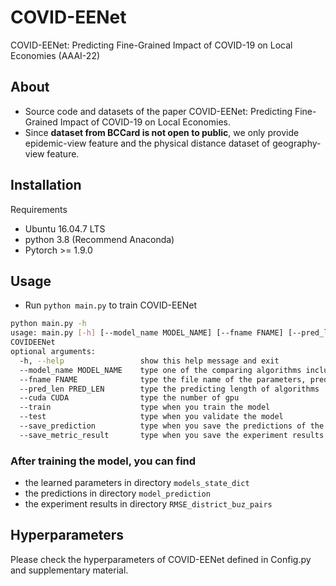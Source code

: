 # COVID-EENet
COVID-EENet: Predicting Fine-Grained Impact of COVID-19 on Local Economies (AAAI-22)

## About
- Source code and datasets of the paper COVID-EENet: Predicting Fine-Grained Impact of COVID-19 on Local Economies.
- Since **dataset from BCCard is not open to public**, we only provide epidemic-view feature and the physical distance dataset of geography-view feature.


## Installation
Requirements
- Ubuntu 16.04.7 LTS
- python 3.8 (Recommend Anaconda)
- Pytorch >= 1.9.0

## Usage
- Run `python main.py` to train COVID-EENet
```bash
python main.py -h
usage: main.py [-h] [--model_name MODEL_NAME] [--fname FNAME] [--pred_len PRED_LEN] [--cuda CUDA] [--train] [--test] [--save_prediction] [--save_metric_result]
COVIDEENet
optional arguments:
  -h, --help                 show this help message and exit
  --model_name MODEL_NAME    type one of the comparing algorithms including COVID-EENet
  --fname FNAME              type the file name of the parameters, predictions, experiment results
  --pred_len PRED_LEN        type the predicting length of algorithms
  --cuda CUDA                type the number of gpu
  --train                    type when you train the model
  --test                     type when you validate the model
  --save_prediction          type when you save the predictions of the algorithms
  --save_metric_result       type when you save the experiment results of the algorithms
```
### After training the model, you can find 
- the learned parameters in directory `models_state_dict`
- the predictions in directory `model_prediction`
- the experiment results in directory `RMSE_district_buz_pairs`

## Hyperparameters
Please check the hyperparameters of COVID-EENet defined in Config.py and supplementary material.



